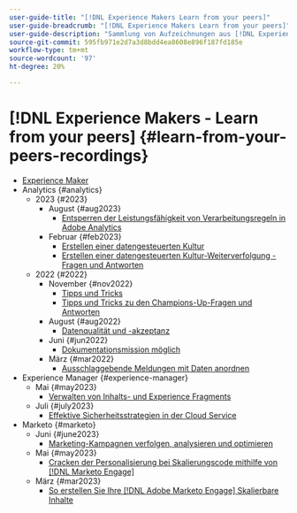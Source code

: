 ```yaml
---
user-guide-title: "[!DNL Experience Makers Learn from your peers]"
user-guide-breadcrumb: "[!DNL Experience Makers Learn from your peers]"
user-guide-description: "Sammlung von Aufzeichnungen aus [!DNL Experience Makers Learn from your peers]"
source-git-commit: 595fb971e2d7a3d8bdd4ea8608e896f187fd185e
workflow-type: tm+mt
source-wordcount: '97'
ht-degree: 20%

---
```



# [!DNL Experience Makers - Learn from your peers] {#learn-from-your-peers-recordings}

+ [Experience Maker](overview.md)
+ Analytics {#analytics}
   + 2023 {#2023}
      + August {#aug2023}
         + [Entsperren der Leistungsfähigkeit von Verarbeitungsregeln in Adobe Analytics](analytics/aug2023/processing-rules.md)
      + Februar {#feb2023}
         + [Erstellen einer datengesteuerten Kultur](analytics/feb2023/data-driven-culture.md)
         + [Erstellen einer datengesteuerten Kultur-Weiterverfolgung - Fragen und Antworten](analytics/feb2023/data-driven-culture-q-and-a.md)
   + 2022 {#2022}
      + November {#nov2022}
         + [Tipps und Tricks](analytics/nov2022/tips-and-tricks.md)
         + [Tipps und Tricks zu den Champions-Up-Fragen und Antworten](analytics/nov2022/tips-and-tricks-q-and-a.md)
      + August {#aug2022}
         + [Datenqualität und -akzeptanz](analytics/aug2022/data-quality.md)
      + Juni {#jun2022}
         + [Dokumentationsmission möglich](analytics/june2022/mission-possible.md)
      + März {#mar2022}
         + [Ausschlaggebende Meldungen mit Daten anordnen](analytics/mar2022/stories-with-data.md)
+ Experience Manager {#experience-manager}
   + Mai {#may2023}
      + [Verwalten von Inhalts- und Experience Fragments](experience-manager/may2023/mastering-content-and-experience-fragments.md)
   + Juli {#july2023}
      + [Effektive Sicherheitsstrategien in der Cloud Service](experience-manager/july2023/effective-security-strategies-in-cloud-service.md)
+ Marketo {#marketo}
   + Juni {#june2023}
      + [Marketing-Kampagnen verfolgen, analysieren und optimieren](marketo/june2023/marketing-campaigns.md)
   + Mai {#may2023}
      + [Cracken der Personalisierung bei Skalierungscode mithilfe von [!DNL Marketo Engage]](marketo/may2023/personalization-at-scale.md)
   + März {#mar2023}
      + [So erstellen Sie Ihre [!DNL Adobe Marketo Engage] Skalierbare Inhalte](marketo/mar2023/templates-tokens-teamwork.md)
